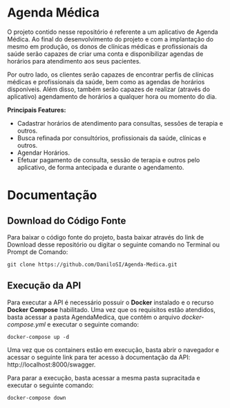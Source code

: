 # Agenda Médica

O projeto contido nesse repositório é referente a um aplicativo de Agenda Médica. Ao final do desenvolvimento do projeto e com a implantação do mesmo em produção, os donos de clínicas médicas e profissionais da saúde serão capazes de criar uma conta e disponibilizar agendas de horários para atendimento aos seus pacientes.

Por outro lado, os clientes serão capazes de encontrar perfis de clínicas médicas e profissionais da saúde, bem como as agendas de horários disponíveis. Além disso, também serão capazes de realizar (através do aplicativo) agendamento de horários a qualquer hora ou momento do dia.

**Principais Features:**
- Cadastrar horários de atendimento para consultas, sessões de terapia e outros.
- Busca refinada por consultórios, profissionais da saúde, clínicas e outros.
- Agendar Horários.
- Efetuar pagamento de consulta, sessão de terapia e outros pelo aplicativo, de forma antecipada e durante o agendamento.

# Documentação

## Download do Código Fonte

Para baixar o código fonte do projeto, basta baixar através do link de Download desse repositório ou digitar o seguinte comando no Terminal ou Prompt de Comando:

`git clone https://github.com/DaniloSI/Agenda-Medica.git`

## Execução da API

Para executar a API é necessário possuir o **Docker** instalado e o recurso **Docker Compose** habilitado. Uma vez que os requisitos estão atendidos, basta acessar a pasta AgendaMedica, que contém o arquivo *docker-compose.yml* e executar o seguinte comando:

`docker-compose up -d`

Uma vez que os containers estão em execução, basta abrir o navegador e acessar o seguinte link para ter acesso à documentação da API: http://localhost:8000/swagger.

Para parar a execução, basta acessar a mesma pasta supracitada e executar o seguinte comando:

`docker-compose down`
